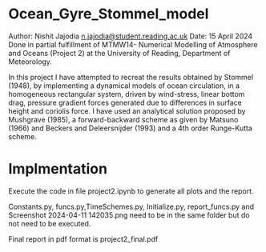 # Ocean_Gyre_Stommel_model
Author: Nishit Jajodia <n.jajodia@student.reading.ac.uk>
Date: 15 April 2024
Done in partial fulfillment of MTMW14- Numerical Modelling of Atmosphere and Oceans (Project 2) at the University of Reading, Department of Meteorology.

In this project I have attempted to recreat the results obtained by Stommel (1948), by implementing a dynamical models of ocean circulation, in a homogeneous rectangular system, driven by wind-stress, linear bottom drag, pressure gradient forces generated due to differences in surface height and coriolis force. I have used an analytical solution proposed by Mushgrave (1985), a forward-backward scheme as given by Matsuno (1966) and Beckers and Deleersnijder (1993) and a 4th order Runge-Kutta scheme.

# Implmentation
Execute the code in file project2.ipynb to generate all plots and the report.

Constants.py, funcs.py,TimeSchemes.py, Initialize.py, report_funcs.py and Screenshot 2024-04-11 142035.png need to be in the same folder but do not need to be executed.

Final report in pdf format is project2_final.pdf
